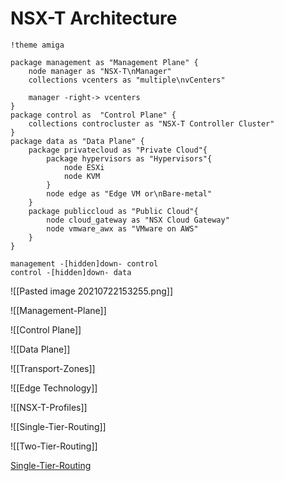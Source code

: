 # NSX-T Architecture

```plantuml
!theme amiga

package management as "Management Plane" {
	node manager as "NSX-T\nManager"
	collections vcenters as "multiple\nvCenters"
	
	manager -right-> vcenters
}
package control as  "Control Plane" {
	collections controcluster as "NSX-T Controller Cluster"
}
package data as "Data Plane" {
	package privatecloud as "Private Cloud"{
		package hypervisors as "Hypervisors"{
			node ESXi
			node KVM
		}
		node edge as "Edge VM or\nBare-metal"
	}
	package publiccloud as "Public Cloud"{
		node cloud_gateway as "NSX Cloud Gateway"
		node vmware_awx as "VMware on AWS"
	}
}

management -[hidden]down- control
control -[hidden]down- data
```

![[Pasted image 20210722153255.png]]

![[Management-Plane]]

![[Control Plane]]

![[Data Plane]]

![[Transport-Zones]]

![[Edge Technology]]

![[NSX-T-Profiles]]

![[Single-Tier-Routing]]

![[Two-Tier-Routing]]

[Single-Tier-Routing](Single-Tier-Routing.md)